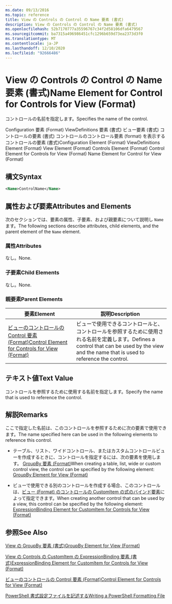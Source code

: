 ```yaml
---
ms.date: 09/13/2016
ms.topic: reference
title: View の Controls の Control の Name 要素 (書式)
description: View の Controls の Control の Name 要素 (書式)
ms.openlocfilehash: 52b7170777a35596767c34f2d58106dfa6479567
ms.sourcegitcommit: ba7315a496986451cfc1296b659d73ea2373d3f0
ms.translationtype: MT
ms.contentlocale: ja-JP
ms.lasthandoff: 12/10/2020
ms.locfileid: "92666486"
---
```

# <a name="name-element-for-control-for-controls-for-view-format"></a><span data-ttu-id="6ef9b-103">View の Controls の Control の Name 要素 (書式)</span><span class="sxs-lookup"><span data-stu-id="6ef9b-103">Name Element for Control for Controls for View (Format)</span></span>

<span data-ttu-id="6ef9b-104">コントロールの名前を指定します。</span><span class="sxs-lookup"><span data-stu-id="6ef9b-104">Specifies the name of the control.</span></span>

<span data-ttu-id="6ef9b-105">Configuration 要素 (Format) ViewDefinitions 要素 (書式) ビュー要素 (書式) コントロールの要素 (書式) コントロールのコントロール要素 (format) を表示するコントロールの要素 (書式)</span><span class="sxs-lookup"><span data-stu-id="6ef9b-105">Configuration Element (Format) ViewDefinitions Element (Format) View Element (Format) Controls Element (Format) Control Element for Controls for View (Format) Name Element for Control for View (Format)</span></span>

## <a name="syntax"></a><span data-ttu-id="6ef9b-106">構文</span><span class="sxs-lookup"><span data-stu-id="6ef9b-106">Syntax</span></span>

```xml
<Name>ControlName</Name>
```

## <a name="attributes-and-elements"></a><span data-ttu-id="6ef9b-107">属性および要素</span><span class="sxs-lookup"><span data-stu-id="6ef9b-107">Attributes and Elements</span></span>

<span data-ttu-id="6ef9b-108">次のセクションでは、要素の属性、子要素、および親要素について説明し `Name` ます。</span><span class="sxs-lookup"><span data-stu-id="6ef9b-108">The following sections describe attributes, child elements, and the parent element of the `Name` element.</span></span>

### <a name="attributes"></a><span data-ttu-id="6ef9b-109">属性</span><span class="sxs-lookup"><span data-stu-id="6ef9b-109">Attributes</span></span>

<span data-ttu-id="6ef9b-110">なし。</span><span class="sxs-lookup"><span data-stu-id="6ef9b-110">None.</span></span>

### <a name="child-elements"></a><span data-ttu-id="6ef9b-111">子要素</span><span class="sxs-lookup"><span data-stu-id="6ef9b-111">Child Elements</span></span>

<span data-ttu-id="6ef9b-112">なし。</span><span class="sxs-lookup"><span data-stu-id="6ef9b-112">None.</span></span>

### <a name="parent-elements"></a><span data-ttu-id="6ef9b-113">親要素</span><span class="sxs-lookup"><span data-stu-id="6ef9b-113">Parent Elements</span></span>

|<span data-ttu-id="6ef9b-114">要素</span><span class="sxs-lookup"><span data-stu-id="6ef9b-114">Element</span></span>|<span data-ttu-id="6ef9b-115">説明</span><span class="sxs-lookup"><span data-stu-id="6ef9b-115">Description</span></span>|
|-------------|-----------------|
|[<span data-ttu-id="6ef9b-116">ビューのコントロールの Control 要素 (Format)</span><span class="sxs-lookup"><span data-stu-id="6ef9b-116">Control Element for Controls for View (Format)</span></span>](./control-element-for-controls-for-view-format.md)|<span data-ttu-id="6ef9b-117">ビューで使用できるコントロールと、コントロールを参照するために使用される名前を定義します。</span><span class="sxs-lookup"><span data-stu-id="6ef9b-117">Defines a control that can be used by the view and the name that is used to reference the control.</span></span>|

## <a name="text-value"></a><span data-ttu-id="6ef9b-118">テキスト値</span><span class="sxs-lookup"><span data-stu-id="6ef9b-118">Text Value</span></span>

<span data-ttu-id="6ef9b-119">コントロールを参照するために使用する名前を指定します。</span><span class="sxs-lookup"><span data-stu-id="6ef9b-119">Specify the name that is used to reference the control.</span></span>

## <a name="remarks"></a><span data-ttu-id="6ef9b-120">解説</span><span class="sxs-lookup"><span data-stu-id="6ef9b-120">Remarks</span></span>

<span data-ttu-id="6ef9b-121">ここで指定した名前は、このコントロールを参照するために次の要素で使用できます。</span><span class="sxs-lookup"><span data-stu-id="6ef9b-121">The name specified here can be used in the following elements to reference this control.</span></span>

- <span data-ttu-id="6ef9b-122">テーブル、リスト、ワイドコントロール、またはカスタムコントロールビューを作成するときに、コントロールを指定するには、次の要素を使用します。 [GroupBy 要素 (Format)](./groupby-element-for-view-format.md)</span><span class="sxs-lookup"><span data-stu-id="6ef9b-122">When creating a table, list, wide or custom control view, the control can be specified by the following element: [GroupBy Element for View (Format)](./groupby-element-for-view-format.md)</span></span>

- <span data-ttu-id="6ef9b-123">ビューで使用できる別のコントロールを作成する場合、このコントロールは、[ビュー (Format) のコントロールの CustomItem の式のバインド要素](./expressionbinding-element-for-customitem-for-controls-for-view-format.md)によって指定できます。</span><span class="sxs-lookup"><span data-stu-id="6ef9b-123">When creating another control that can be used by a view, this control can be specified by the following element: [ExpressionBinding Element for CustomItem for Controls for View (Format)](./expressionbinding-element-for-customitem-for-controls-for-view-format.md)</span></span>

## <a name="see-also"></a><span data-ttu-id="6ef9b-124">参照</span><span class="sxs-lookup"><span data-stu-id="6ef9b-124">See Also</span></span>

[<span data-ttu-id="6ef9b-125">View の GroupBy 要素 (書式)</span><span class="sxs-lookup"><span data-stu-id="6ef9b-125">GroupBy Element for View (Format)</span></span>](./groupby-element-for-view-format.md)

[<span data-ttu-id="6ef9b-126">View の Controls の CustomItem の ExpressionBinding 要素 (書式)</span><span class="sxs-lookup"><span data-stu-id="6ef9b-126">ExpressionBinding Element for CustomItem for Controls for View (Format)</span></span>](./expressionbinding-element-for-customitem-for-controls-for-view-format.md)

[<span data-ttu-id="6ef9b-127">ビューのコントロールの Control 要素 (Format)</span><span class="sxs-lookup"><span data-stu-id="6ef9b-127">Control Element for Controls for View (Format)</span></span>](./control-element-for-controls-for-view-format.md)

[<span data-ttu-id="6ef9b-128">PowerShell 書式設定ファイルを記述する</span><span class="sxs-lookup"><span data-stu-id="6ef9b-128">Writing a PowerShell Formatting File</span></span>](./writing-a-powershell-formatting-file.md)
